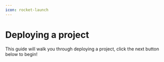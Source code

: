 ```yaml
---
icon: rocket-launch
---
```


# Deploying a project

This guide will walk you through deploying a project, click the next button below to begin!
